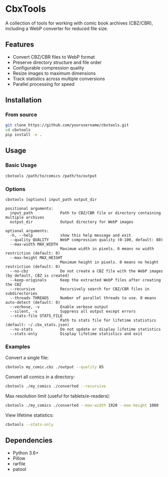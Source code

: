 # CbxTools

A collection of tools for working with comic book archives (CBZ/CBR), including a WebP converter for reduced file size.

## Features

- Convert CBZ/CBR files to WebP format
- Preserve directory structure and file order
- Configurable compression quality
- Resize images to maximum dimensions
- Track statistics across multiple conversions
- Parallel processing for speed

## Installation

### From source

```bash
git clone https://github.com/yourusername/cbxtools.git
cd cbxtools
pip install -e .
```

## Usage

### Basic Usage

```bash
cbxtools /path/to/comics /path/to/output
```

### Options

```
cbxtools [options] input_path output_dir

positional arguments:
  input_path            Path to CBZ/CBR file or directory containing multiple archives
  output_dir            Output directory for WebP images

optional arguments:
  -h, --help            show this help message and exit
  --quality QUALITY     WebP compression quality (0-100, default: 80)
  --max-width MAX_WIDTH
                        Maximum width in pixels. 0 means no width restriction (default: 0)
  --max-height MAX_HEIGHT
                        Maximum height in pixels. 0 means no height restriction (default: 0)
  --no-cbz              Do not create a CBZ file with the WebP images (by default, CBZ is created)
  --keep-originals      Keep the extracted WebP files after creating the CBZ
  --recursive           Recursively search for CBZ/CBR files in subdirectories
  --threads THREADS     Number of parallel threads to use. 0 means auto-detect (default: 0)
  --verbose, -v         Enable verbose output
  --silent, -s          Suppress all output except errors
  --stats-file STATS_FILE
                        Path to stats file for lifetime statistics (default: ~/.cbx_stats.json)
  --no-stats            Do not update or display lifetime statistics
  --stats-only          Display lifetime statistics and exit
```

### Examples

Convert a single file:
```bash
cbxtools my_comic.cbz ./output --quality 85
```

Convert all comics in a directory:
```bash
cbxtools ./my_comics ./converted --recursive
```

Max resolution limit (useful for tablets/e-readers):
```bash
cbxtools ./my_comics ./converted --max-width 1920 --max-height 1080
```

View lifetime statistics:
```bash
cbxtools --stats-only
```

## Dependencies

- Python 3.6+
- Pillow
- rarfile
- patool
